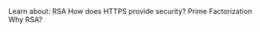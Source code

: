 Learn about: RSA
             How does HTTPS provide security?
             Prime Factorization
             Why RSA?
